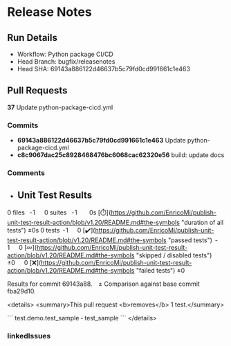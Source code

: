 # Release Notes 
## Run Details
- Workflow: Python package CI/CD 
- Head Branch: bugfix/releasenotes 
- Head SHA: 69143a886122d46637b5c79fd0cd991661c1e463 

## Pull Requests
**37** Update python-package-cicd.yml
### Commits
  - **69143a886122d46637b5c79fd0cd991661c1e463** Update python-package-cicd.yml
  - **c8c9067dac25c8928468476bc6068cac62320e56** build: update docs
### Comments
 - ## Unit Test Results
0 files   - 1  0 suites   - 1   0s [:stopwatch:](https://github.com/EnricoMi/publish-unit-test-result-action/blob/v1.20/README.md#the-symbols &quot;duration of all tests&quot;) ±0s
0 tests  - 1  0 [:heavy_check_mark:](https://github.com/EnricoMi/publish-unit-test-result-action/blob/v1.20/README.md#the-symbols &quot;passed tests&quot;)  - 1  0 [:zzz:](https://github.com/EnricoMi/publish-unit-test-result-action/blob/v1.20/README.md#the-symbols &quot;skipped / disabled tests&quot;) ±0  0 [:x:](https://github.com/EnricoMi/publish-unit-test-result-action/blob/v1.20/README.md#the-symbols &quot;failed tests&quot;) ±0 

Results for commit 69143a88. ± Comparison against base commit fba29d10.

&lt;details&gt;
  &lt;summary&gt;This pull request &lt;b&gt;removes&lt;/b&gt; 1 test.&lt;/summary&gt;

&#x60;&#x60;&#x60;
test.demo.test_sample ‑ test_sample
&#x60;&#x60;&#x60;
&lt;/details&gt;


### linkedIssues
    

